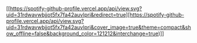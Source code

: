 [[https://spotify-github-profile.vercel.app/api/view.svg?uid=31rdwavwbjjot5fx7fa42auvlpri&redirect=true][https://spotify-github-profile.vercel.app/api/view.svg?uid=31rdwavwbjjot5fx7fa42auvlpri&cover_image=true&theme=compact&show_offline=false&background_color=121212&interchange=true)]]
